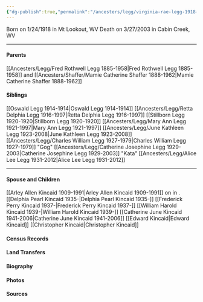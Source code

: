 ```yaml
---
{"dg-publish":true,"permalink":"/ancesters/legg/virginia-rae-legg-1918-2003/","tags":["Virginia-Legg"]}
---
```


Born on  1/24/1918 in Mt Lookout, WV
Death on 3/27/2003 in Cabin Creek, WV

---
#### Parents

[[Ancesters/Legg/Fred Rothwell Legg 1885-1958\|Fred Rothwell Legg 1885-1958]] and [[Ancesters/Shaffer/Mamie Catherine Shaffer 1888-1962\|Mamie Catherine Shaffer 1888-1962]]
#### Siblings
[[Oswald Legg 1914-1914\|Oswald Legg 1914-1914]]
[[Ancesters/Legg/Retta Delphia Legg 1916-1997\|Retta Delphia Legg 1916-1997]]
[[Stillborn Legg 1920-1920\|Stillborn Legg 1920-1920]]
[[Ancesters/Legg/Mary Ann Legg 1921-1997\|Mary Ann Legg 1921-1997]]
[[Ancesters/Legg/June Kathleen Legg 1923-2008\|June Kathleen Legg 1923-2008]]
[[Ancesters/Legg/Charles William Legg 1927-1979\|Charles William Legg 1927-1979]] "Gog"
[[Ancesters/Legg/Catherine Josephine Legg 1929-2003\|Catherine Josephine Legg 1929-2003]] "Kata"
[[Ancesters/Legg/Alice Lee Legg 1931-2012\|Alice Lee Legg 1931-2012]]

---
#### Spouse and Children
[[Arley Allen Kincaid 1909-1991\|Arley Allen Kincaid 1909-1991]] on <!-- link to date --> in <!-- link to place -->.
[[Delphia Pearl Kincaid 1935-\|Delphia Pearl Kincaid 1935-]]
[[Frederick Perry Kincaid 1937-\|Frederick Perry Kincaid 1937-]]
[[William Harold Kincaid 1939-\|William Harold Kincaid 1939-]]
[[Catherine June Kincaid 1941-2006\|Catherine June Kincaid 1941-2006]]
[[Edward Kincaid\|Edward Kincaid]]
[[Christopher Kincaid\|Christopher Kincaid]]

#### Census Records

#### Land Transfers

#### Biography

#### Photos

#### Sources

